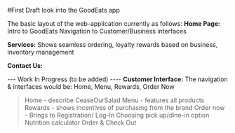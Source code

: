 #First Draft look into the GoodEats app 

The basic layout of the web-application currently as follows:
**Home Page:**
Intro to GoodEats
Navigation to Customer/Business interfaces

**Services:**
Shows seamless ordering, loyalty rewards based on business, inventory management

**Contact Us:** 

--- Work In Progress (to be added) ----
**Customer Interface:**
The navigation & interfaces would be:
Home, Menu, Rewards, Order Now

> Home - describe CeaseOurSalad
> Menu - features all products
> Rewards - shows incentives of purchasing from the brand
> Order now - Brings to Registration/ Log-In
> Choosing pick up/dine-in option
> Nutrition calculator
> Order & Check Out

